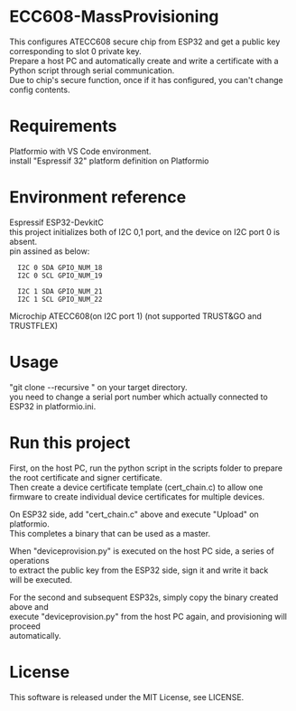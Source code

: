# ECC608-MassProvisioning

This configures ATECC608 secure chip from ESP32 and get a public key corresponding to slot 0 private key.  
Prepare a host PC and automatically create and write a certificate with a Python script through serial communication.  
Due to chip's secure function, once if it has configured, you can't change config contents.  

# Requirements

  Platformio with VS Code environment.   
  install "Espressif 32" platform definition on Platformio   

# Environment reference
  
  Espressif ESP32-DevkitC  
  this project initializes both of I2C 0,1 port, and the device on I2C port 0 is absent.  
  pin assined as below:  


      I2C 0 SDA GPIO_NUM_18
      I2C 0 SCL GPIO_NUM_19

      I2C 1 SDA GPIO_NUM_21
      I2C 1 SCL GPIO_NUM_22
          
  Microchip ATECC608(on I2C port 1)   (not supported TRUST&GO and TRUSTFLEX)

# Usage

"git clone --recursive <this pages URL>" on your target directory.  
you need to change a serial port number which actually connected to ESP32 in platformio.ini.

# Run this project

First, on the host PC, run the python script in the scripts folder to prepare   
the root certificate and signer certificate.  
Then create a device certificate template (cert_chain.c) to allow one firmware to   create individual device certificates for multiple devices.  

On ESP32 side, add "cert_chain.c" above and execute "Upload" on platformio.   
This completes a binary that can be used as a master.  

When "deviceprovision.py" is executed on the host PC side, a series of operations  
to  extract the public key from the ESP32 side, sign it and write it back   
will be executed.  

For the second and subsequent ESP32s, simply copy the binary created above and   
execute "deviceprovision.py" from the host PC again, and provisioning will proceed  
automatically.

# License

This software is released under the MIT License, see LICENSE.
